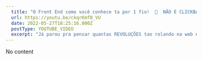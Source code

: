```yaml
---
  title: "O Front End como você conhece ta por 1 fio!  🧶  NÃO É CLICKBAIT EM!"
  url: https://youtu.be/ckqrKmf0_VU
  date: 2022-05-27T18:25:16.000Z
  postType: YOUTUBE_VIDEO
  excerpt: "Já parou pra pensar quantas REVOLUÇÕES tao rolando na web nos ultimos tempos? Nesse vídeo vou trazer algumas coisas legais que estão sendo possíveis com a chegada do Web Assembly e dar uma visão de como isso pode impactar/mudar a forma como fazemos front end tradicional!"
---
```

  
  No content
  